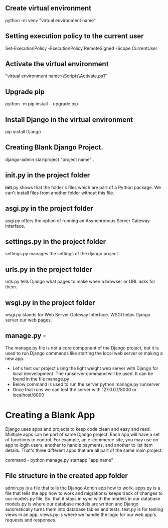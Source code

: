 ## Create virtual environment
python -m  venv "virtual environment name"

## Setting execution policy to the current user
Set-ExecutionPolicy -ExecutionPolicy RemoteSigned -Scope CurrentUser

## Activate the virtual environment
"virtual environment name>\Scripts\Activate.ps1"

## Upgrade pip
python -m pip install --upgrade pip

## Install Django in the virtual environment
pip install Django

## Creating Blank Django Project. 
django-admin startproject "project name" . 

## __init__.py in the project folder
__init__.py shows that the folder's files which are part of a Python package. We can't install files from another folder without this file.

## asgi.py in the project folder
asgi.py offers the option of running an Asynchronous Server Gateway Interface.

## settings.py in the project folder
settings.py manages the settings of the django project

## urls.py in the project folder
urls.py tells Django what pages to make when a browser or URL asks for them.

## wsgi.py in the project folder
wsgi.py stands for Web Server Gateway Interface. WSGI helps Django server our web pages.

## manage.py - 
The manage.py file is not a core component of the Django project, but it is used to run Django commands like starting the local web server or making a new app.
- Let's test our project using the light weight web server with Django for local devvelopment. The runserver command will be used. It can be found in the file manage.py
- Below command is used to run the server 
python manage.py runserver
- Once that runs we can test the server with 127.0.0.1/8000  or localhost/8000

# Creating a Blank App
Django uses apps and projects to keep code clean and easy and read. Multiple apps can be part of same Django project.
Each app will have a set of functions to control. For example, an e-commerce site, you may use on app to login users, another to handle payments, and another to list item details. That's three different apps that are all part of the same main project.

command - python manage.py startapp "app name"

## File structure in the created app folder
admin.py is a file that tells the Django Admin app how to work.
apps.py is a file that tells the app how to work and migrations/ keeps track of changes to our models.py file. So, that it stays in sync with the models in our database
models.py is where our database models are written and Django automatically turns them into database tables and tests.
test.py is for testing views in an app.
views.py is where we handle the logic for our web app's requests and responses.


